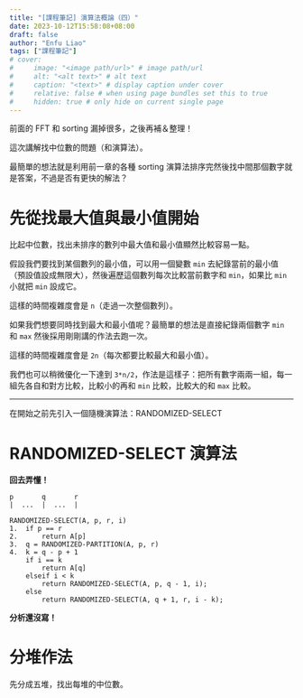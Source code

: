 ```yaml
---
title: "[課程筆記] 演算法概論（四）"
date: 2023-10-12T15:58:08+08:00
draft: false
author: "Enfu Liao"
tags: ["課程筆記"]
# cover:
#     image: "<image path/url>" # image path/url
#     alt: "<alt text>" # alt text
#     caption: "<text>" # display caption under cover
#     relative: false # when using page bundles set this to true
#     hidden: true # only hide on current single page
---
```


前面的 FFT 和 sorting 漏掉很多，之後再補＆整理！

這次講解找中位數的問題（和演算法）。

最簡單的想法就是利用前一章的各種 sorting 演算法排序完然後找中間那個數字就是答案，不過是否有更快的解法？



# 先從找最大值與最小值開始

比起中位數，找出未排序的數列中最大值和最小值顯然比較容易一點。

假設我們要找到某個數列的最小值，可以用一個變數 `min` 去紀錄當前的最小值（預設值設成無限大），然後遍歷這個數列每次比較當前數字和 `min`，如果比 `min` 小就把 `min` 設成它。

這樣的時間複雜度會是 `n`（走過一次整個數列）。

如果我們想要同時找到最大和最小值呢？最簡單的想法是直接紀錄兩個數字 `min` 和 `max` 然後採用剛剛講的作法去跑一次。

這樣的時間複雜度會是 `2n`（每次都要比較最大和最小值）。

我們也可以稍微優化一下達到 `3*n/2`，作法是這樣子：把所有數字兩兩一組，每一組先各自和對方比較，比較小的再和 `min` 比較，比較大的和 `max` 比較。

---









在開始之前先引入一個隨機演算法：RANDOMIZED-SELECT

# RANDOMIZED-SELECT 演算法

**回去弄懂！**

```
p       q       r
|  ...  |  ...  |
```

```
RANDOMIZED-SELECT(A, p, r, i)
1.  if p == r
2.      return A[p]
3.  q = RANDOMIZED-PARTITION(A, p, r)
4.  k = q - p + 1
    if i == k
        return A[q]
    elseif i < k
        return RANDOMIZED-SELECT(A, p, q - 1, i);
    else
        return RANDOMIZED-SELECT(A, q + 1, r, i - k);
```



**分析還沒寫！**


# 分堆作法

先分成五堆，找出每堆的中位數。


